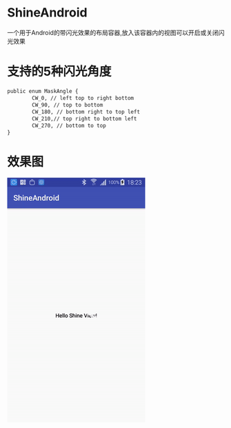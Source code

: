 # ShineAndroid
一个用于Android的带闪光效果的布局容器,放入该容器内的视图可以开启或关闭闪光效果

# 支持的5种闪光角度

```
public enum MaskAngle {
        CW_0, // left top to right bottom
        CW_90, // top to bottom
        CW_180, // bottom right to top left
        CW_210,// top right to bottom left
        CW_270, // bottom to top
}
```

# 效果图
![](images/screen.gif)
